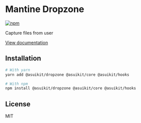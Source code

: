 # Mantine Dropzone

[![npm](https://img.shields.io/npm/dm/@asuikit/dropzone)](https://www.npmjs.com/package/@asuikit/dropzone)

Capture files from user

[View documentation](https://mantine.dev/)

## Installation

```bash
# With yarn
yarn add @asuikit/dropzone @asuikit/core @asuikit/hooks

# With npm
npm install @asuikit/dropzone @asuikit/core @asuikit/hooks
```

## License

MIT
